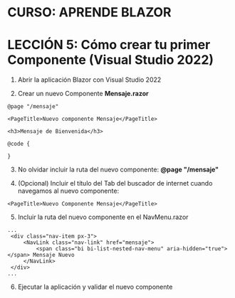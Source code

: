 # CURSO: APRENDE BLAZOR

# LECCIÓN 5: Cómo crear tu primer Componente (Visual Studio 2022)

1. Abrir la aplicación Blazor con Visual Studio 2022

2. Crear un nuevo Componente **Mensaje.razor**

```razor
@page "/mensaje"

<PageTitle>Nuevo componente Mensaje</PageTitle>

<h3>Mensaje de Bienvenida</h3>

@code {

}
```

3. No olvidar incluir la ruta del nuevo componente: **@page "/mensaje"**

4. (Opcional) Incluir el título del Tab del buscador de internet cuando navegamos al nuevo componente:

```razor
<PageTitle>Nuevo Componente Mensaje</PageTitle>
```

5. Incluir la ruta del nuevo componente en el NavMenu.razor 

```razor
...
 <div class="nav-item px-3">
     <NavLink class="nav-link" href="mensaje">
         <span class="bi bi-list-nested-nav-menu" aria-hidden="true"></span> Mensaje Nuevo
     </NavLink>
 </div>
...
```

6. Ejecutar la aplicación y validar el nuevo componente
